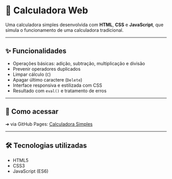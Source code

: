 # 🧮 Calculadora Web

Uma calculadora simples desenvolvida com **HTML**, **CSS** e **JavaScript**, que simula o funcionamento de uma calculadora tradicional.

---

## ✨ Funcionalidades

- Operações básicas: adição, subtração, multiplicação e divisão
- Prevenir operadores duplicados
- Limpar cálculo (`C`)
- Apagar último caractere (`Delete`)
- Interface responsiva e estilizada com CSS
- Resultado com `eval()` e tratamento de erros

---

## 🚀 Como acessar
➜ via GitHub Pages: [Calculadora Simples](https://nicolas-ks24.github.io/Calculadora-simples/)

---

## 🛠️ Tecnologias utilizadas

- HTML5
- CSS3
- JavaScript (ES6)
